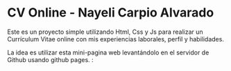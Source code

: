 # CV Online - Nayeli Carpio Alvarado

Este es un proyecto simple utilizando Html, Css y Js para realizar un Currículum Vitae online con mis
experiencias laborales, perfil y habilidades. 

La idea es utilizar esta mini-pagina web levantándolo en el servidor de Github usando github pages. 
:
